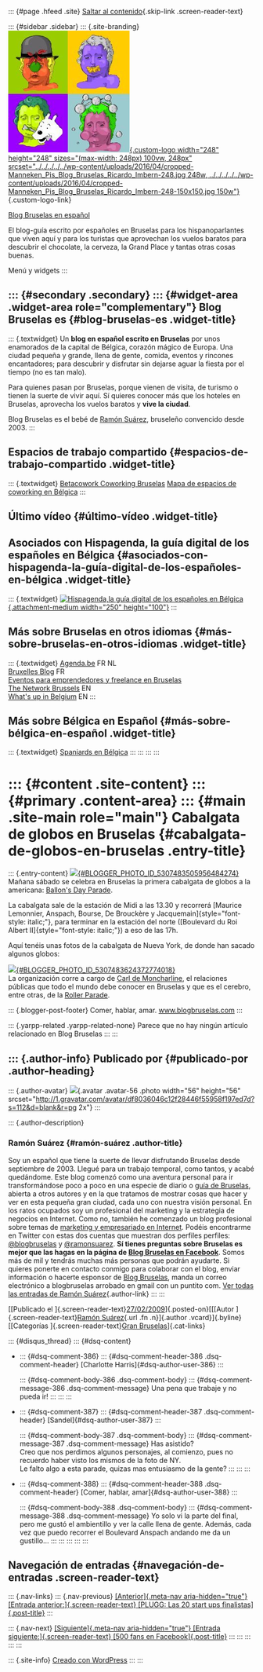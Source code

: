::: {#page .hfeed .site}
[Saltar al
contenido](../../../../../index.html?p=257#content){.skip-link
.screen-reader-text}

::: {#sidebar .sidebar}
::: {.site-branding}
[![](../../../../../wp-content/uploads/2016/04/cropped-Manneken_Pis_Blog_Bruselas_Ricardo_Imbern-248.jpg){.custom-logo
width="248" height="248" sizes="(max-width: 248px) 100vw, 248px"
srcset="../../../../../wp-content/uploads/2016/04/cropped-Manneken_Pis_Blog_Bruselas_Ricardo_Imbern-248.jpg 248w, ../../../../../wp-content/uploads/2016/04/cropped-Manneken_Pis_Blog_Bruselas_Ricardo_Imbern-248-150x150.jpg 150w"}](../../../../../index.html){.custom-logo-link}

[Blog Bruselas en español](../../../../../index.html)

El blog-guía escrito por españoles en Bruselas para los hispanoparlantes
que viven aquí y para los turistas que aprovechan los vuelos baratos
para descubrir el chocolate, la cerveza, la Grand Place y tantas otras
cosas buenas.

Menú y widgets
:::

::: {#secondary .secondary}
::: {#widget-area .widget-area role="complementary"}
Blog Bruselas es {#blog-bruselas-es .widget-title}
----------------

::: {.textwidget}
Un **blog en español escrito en Bruselas** por unos enamorados de la
capital de Bélgica, corazón mágico de Europa. Una ciudad pequeña y
grande, llena de gente, comida, eventos y rincones encantadores; para
descubrir y disfrutar sin dejarse aguar la fiesta por el tiempo (no es
tan malo).

Para quienes pasan por Bruselas, porque vienen de visita, de turismo o
tienen la suerte de vivir aquí. Sí quieres conocer más que los hoteles
en Bruselas, aprovecha los vuelos baratos y **vive la ciudad**.

Blog Bruselas es el bebé de [Ramón Suárez](http://www.ramonsuarez.com),
bruseleño convencido desde 2003.
:::

Espacios de trabajo compartido {#espacios-de-trabajo-compartido .widget-title}
------------------------------

::: {.textwidget}
[Betacowork Coworking Bruselas](http://www.betacowork.com) [Mapa de
espacios de coworking en Bélgica](http://coworkingbelgium.com)
:::

Último vídeo {#último-vídeo .widget-title}
------------

Asociados con Hispagenda, la guía digital de los españoles en Bélgica {#asociados-con-hispagenda-la-guía-digital-de-los-españoles-en-bélgica .widget-title}
---------------------------------------------------------------------

::: {.textwidget}
[![Hispagenda,la guía digital de los españoles en
Bélgica](../../../../../wp-content/uploads/2010/04/Hispagenda-250px.gif "Hispagenda, la guía digital de los españoles en Bélgica"){.attachment-medium
width="250" height="100"}](http://www.hispagenda.com)
:::

Más sobre Bruselas en otros idiomas {#más-sobre-bruselas-en-otros-idiomas .widget-title}
-----------------------------------

::: {.textwidget}
[Agenda.be](http://www.agenda.be) FR NL\
[Bruxelles Blog](http://www.bxlblog.be/) FR\
[Eventos para emprendedores y freelance en
Bruselas](http://www.betacowork.com/events/)\
[The Network
Brussels](http://groups.yahoo.com/group/TheNetworkBrussels/) EN\
[What\'s up in Belgium](http://www.whatsupin.be/) EN
:::

Más sobre Bélgica en Español {#más-sobre-bélgica-en-español .widget-title}
----------------------------

::: {.textwidget}
[Spaniards en Bélgica](http://www.spaniards.es/paises/belgica)
:::
:::
:::
:::

::: {#content .site-content}
::: {#primary .content-area}
::: {#main .site-main role="main"}
Cabalgata de globos en Bruselas {#cabalgata-de-globos-en-bruselas .entry-title}
===============================

::: {.entry-content}
[![](http://1.bp.blogspot.com/_m9ESRqvSnjc/Saf4IN_H9LI/AAAAAAAACAw/uKSaUZiW6H8/s320/balloonparadebrussels.jpg){#BLOGGER_PHOTO_ID_5307483505956484274}](http://www.balloonsdayparade.be/)\
Mañana sábado se celebra en Bruselas la primera cabalgata de globos a la
americana: [Ballon's Day Parade](http://www.balloonsdayparade.be/).

La cabalgata sale de la estación de Midi a las 13.30 y recorrerá
[Maurice Lemonnier, Anspach, Bourse, De Brouckère y
Jacquemain]{style="font-style: italic;"}, para terminar en la estación
del norte ([Boulevard du Roi Albert II]{style="font-style: italic;"}) a
eso de las 17h.

Aquí tenéis unas fotos de la cabalgata de Nueva York, de donde han
sacado algunos globos:

[![](http://3.bp.blogspot.com/_m9ESRqvSnjc/Saf4PHHxJII/AAAAAAAACA4/AbQa6zPcP6o/s400/balloonparadeNY.jpg){#BLOGGER_PHOTO_ID_5307483624372774018}](http://www.balloonsdayparade.be/)\
La organización corre a cargo de [Carl de
Moncharline](http://www.linkedin.com/pub/5/739/440), el relaciones
públicas que todo el mundo debe conocer en Bruselas y que es el cerebro,
entre otras, de la [Roller Parade](http://www.belgiumrollers.com/).

::: {.blogger-post-footer}
Comer, hablar, amar. www.blogbruselas.com
:::

::: {.yarpp-related .yarpp-related-none}
Parece que no hay ningún artículo relacionado en Blog Bruselas
:::
:::

::: {.author-info}
Publicado por {#publicado-por .author-heading}
-------------

::: {.author-avatar}
![](http://1.gravatar.com/avatar/df8036046c12f28446f55958f197ed7d?s=56&d=blank&r=pg){.avatar
.avatar-56 .photo width="56" height="56"
srcset="http://1.gravatar.com/avatar/df8036046c12f28446f55958f197ed7d?s=112&d=blank&r=pg 2x"}
:::

::: {.author-description}
### Ramón Suárez {#ramón-suárez .author-title}

Soy un español que tiene la suerte de llevar disfrutando Bruselas desde
septiembre de 2003. Llegué para un trabajo temporal, como tantos, y
acabé quedándome. Este blog comenzó como una aventura personal para ir
transformándose poco a poco en una especie de diario o [guía de
Bruselas](../../../../../index.html), abierta a otros autores y en la
que tratamos de mostrar cosas que hacer y ver en esta pequeña gran
ciudad, cada uno con nuestra visión personal. En los ratos ocupados soy
un profesional del marketing y la estrategia de negocios en Internet.
Como no, también he comenzado un blog profesional sobre temas de
[marketing y empresariado en Internet](http://ramonsuarez.com). Podéis
encontrarme en Twitter con estas dos cuentas que muestran dos perfiles
perfiles: [\@blogbruselas](http://twitter.com/blogbruselas) y
[\@ramonsuarez](http://twitter.com/ramonsuarez). **Sí tienes preguntas
sobre Bruselas es mejor que las hagas en la página de [Blog Bruselas en
Facebook](http://www.facebook.com/blogbruselas)**. Somos más de mil y
tendrás muchas más personas que podrán ayudarte. Si quieres ponerte en
contacto conmigo para colaborar con el blog, enviar información o
hacerte esponsor de [Blog Bruselas](../../../../../index.html), manda un
correo electrónico a blogbruselas arrobado en gmail con un puntito com.
[Ver todas las entradas de Ramón
Suárez](../../../../2010/04/30/index.html?author=2){.author-link}
:::
:::

[[Publicado el
]{.screen-reader-text}[27/02/2009](../../../../../index.html?p=257)]{.posted-on}[[[Autor
]{.screen-reader-text}[Ramón
Suárez](../../../../2010/04/30/index.html?author=2){.url .fn
.n}]{.author .vcard}]{.byline}[[Categorías ]{.screen-reader-text}[Gran
Bruselas](../../../../category/gran-bruselas/index.html)]{.cat-links}

::: {#disqus_thread}
::: {#dsq-content}
-   ::: {#dsq-comment-386}
    ::: {#dsq-comment-header-386 .dsq-comment-header}
    [Charlotte Harris]{#dsq-author-user-386}
    :::

    ::: {#dsq-comment-body-386 .dsq-comment-body}
    ::: {#dsq-comment-message-386 .dsq-comment-message}
    Una pena que trabaje y no pueda ir!
    :::
    :::
    :::

-   ::: {#dsq-comment-387}
    ::: {#dsq-comment-header-387 .dsq-comment-header}
    [Sandel]{#dsq-author-user-387}
    :::

    ::: {#dsq-comment-body-387 .dsq-comment-body}
    ::: {#dsq-comment-message-387 .dsq-comment-message}
    Has asistido?\
    Creo que nos perdimos algunos personajes, al comienzo, pues no
    recuerdo haber visto los mismos de la foto de NY.\
    Le falto algo a esta parade, quizas mas entusiasmo de la gente?
    :::
    :::
    :::

-   ::: {#dsq-comment-388}
    ::: {#dsq-comment-header-388 .dsq-comment-header}
    [Comer, hablar, amar]{#dsq-author-user-388}
    :::

    ::: {#dsq-comment-body-388 .dsq-comment-body}
    ::: {#dsq-comment-message-388 .dsq-comment-message}
    Yo solo vi la parte del final, pero me gustó el ambientillo y ver la
    calle llena de gente. Además, cada vez que puedo recorrer el
    Boulevard Anspach andando me da un gustillo...
    :::
    :::
    :::
:::
:::

Navegación de entradas {#navegación-de-entradas .screen-reader-text}
----------------------

::: {.nav-links}
::: {.nav-previous}
[[Anterior]{.meta-nav aria-hidden="true"} [Entrada
anterior:]{.screen-reader-text} [PLUGG: Las 20 start ups
finalistas]{.post-title}](../../../../../index.html?p=256)
:::

::: {.nav-next}
[[Siguiente]{.meta-nav aria-hidden="true"} [Entrada
siguiente:]{.screen-reader-text} [500 fans en
Facebook]{.post-title}](../../../../../index.html?p=258)
:::
:::
:::
:::
:::

::: {.site-info}
[Creado con WordPress](https://es.wordpress.org/)
:::
:::
